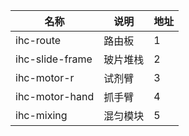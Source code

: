 |名称|说明|地址|
|--|--|--|
|ihc-route|路由板|1|
|ihc-slide-frame|玻片堆栈|2|
|ihc-motor-r|试剂臂|3|
|ihc-motor-hand|抓手臂|4|
|ihc-mixing|混匀模块|5|